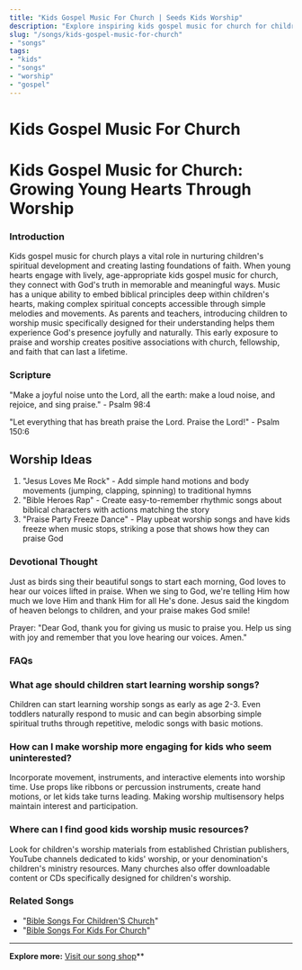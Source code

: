 ```yaml
---
title: "Kids Gospel Music For Church | Seeds Kids Worship"
description: "Explore inspiring kids gospel music for church for children's worship and faith development. Biblical music resources for families and ministry."
slug: "/songs/kids-gospel-music-for-church"
- "songs"
tags:
- "kids"
- "songs"
- "worship"
- "gospel"
---
```


# Kids Gospel Music For Church

# Kids Gospel Music for Church: Growing Young Hearts Through Worship

### Introduction
Kids gospel music for church plays a vital role in nurturing children's spiritual development and creating lasting foundations of faith. When young hearts engage with lively, age-appropriate kids gospel music for church, they connect with God's truth in memorable and meaningful ways. Music has a unique ability to embed biblical principles deep within children's hearts, making complex spiritual concepts accessible through simple melodies and movements. As parents and teachers, introducing children to worship music specifically designed for their understanding helps them experience God's presence joyfully and naturally. This early exposure to praise and worship creates positive associations with church, fellowship, and faith that can last a lifetime.

### Scripture
"Make a joyful noise unto the Lord, all the earth: make a loud noise, and rejoice, and sing praise." - Psalm 98:4

"Let everything that has breath praise the Lord. Praise the Lord!" - Psalm 150:6

## Worship Ideas
1. "Jesus Loves Me Rock" - Add simple hand motions and body movements (jumping, clapping, spinning) to traditional hymns
2. "Bible Heroes Rap" - Create easy-to-remember rhythmic songs about biblical characters with actions matching the story
3. "Praise Party Freeze Dance" - Play upbeat worship songs and have kids freeze when music stops, striking a pose that shows how they can praise God

### Devotional Thought
Just as birds sing their beautiful songs to start each morning, God loves to hear our voices lifted in praise. When we sing to God, we're telling Him how much we love Him and thank Him for all He's done. Jesus said the kingdom of heaven belongs to children, and your praise makes God smile!

Prayer: "Dear God, thank you for giving us music to praise you. Help us sing with joy and remember that you love hearing our voices. Amen."

### FAQs

### What age should children start learning worship songs?
Children can start learning worship songs as early as age 2-3. Even toddlers naturally respond to music and can begin absorbing simple spiritual truths through repetitive, melodic songs with basic motions.

### How can I make worship more engaging for kids who seem uninterested?
Incorporate movement, instruments, and interactive elements into worship time. Use props like ribbons or percussion instruments, create hand motions, or let kids take turns leading. Making worship multisensory helps maintain interest and participation.

### Where can I find good kids worship music resources?
Look for children's worship materials from established Christian publishers, YouTube channels dedicated to kids' worship, or your denomination's children's ministry resources. Many churches also offer downloadable content or CDs specifically designed for children's worship.

### Related Songs

- "[Bible Songs For Children'S Church](/songs/bible-songs-for-children-s-church/)"
- "[Bible Songs For Kids For Church](/songs/bible-songs-for-kids-for-church/)"

---

**Explore more:** [Visit our song shop](https://seedskidsworship.com/shop)**

<!-- Schema Markup -->
<script type="application/ld+json">
{
  "@context": "https://schema.org",
  "@type": "MusicRecording",
  "name": "Kids Gospel Music For Church",
  "byArtist": {
    "@type": "MusicGroup",
    "name": "Seeds Kids Worship"
  },
  "isFamilyFriendly": true,
  "url": "https://seedskidsworship.com/songs/kids-gospel-music-for-church/"
}
</script>